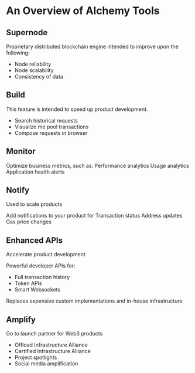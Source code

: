 # An Overview of Alchemy Tools

## Supernode

Proprietary distributed blockchain engine intended to improve upon the following:
* Node reliability 
* Node scalability 
* Consistency of data


## Build

This feature is intended to speed up product development. 

* Search historical requests
* Visualize me pool transactions 
* Compose requests in browser 


## Monitor 

Optimize business metrics, such as:
Performance analytics 
Usage analytics 
Application health alerts 


## Notify

Used to scale products 

Add notifications to your product for 
Transaction status
Address updates 
Gas price changes


## Enhanced APIs

Accelerate product development 

Powerful developer APIs for:
* Full transaction history
* Token APIs
* Smart Websockets

Replaces expensive custom implementations and in-house infrastructure 



## Amplify 

Go to launch partner for Web3 products 

* Offload Infrastructure Alliance 
* Certified Infrastructure Alliance 
* Project spotlights 
* Social media amplification 
